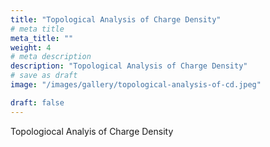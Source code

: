 ```yaml
---
title: "Topological Analysis of Charge Density"
# meta title
meta_title: ""
weight: 4
# meta description
description: "Topological Analysis of Charge Density"
# save as draft
image: "/images/gallery/topological-analysis-of-cd.jpeg"

draft: false
---
```


Topologiocal Analyis of Charge Density